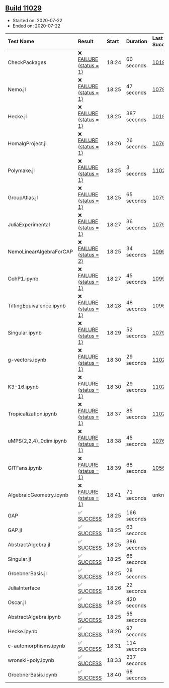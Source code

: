 ## [Build 11029](https://oscarci.mathematik.uni-kl.de/job/oscar/11029/)

* Started on: 2020-07-22
* Ended on: 2020-07-22

| Test Name    | Result | Start | Duration | Last Success | First Failure |
|:-------------|:-------|:------|:---------|:-------------|:--------------|
| CheckPackages | ❌ [FAILURE (status = 1)](https://oscarci.mathematik.uni-kl.de/job/oscar/11029/artifact/logs/build-11029/CheckPackages.log) | 18:24 | 60 seconds | [10197](https://oscarci.mathematik.uni-kl.de/job/oscar/10197/) | [10198](https://oscarci.mathematik.uni-kl.de/job/oscar/10198/) |
| Nemo.jl | ❌ [FAILURE (status = 1)](https://oscarci.mathematik.uni-kl.de/job/oscar/11029/artifact/logs/build-11029/Nemo.jl.log) | 18:25 | 47 seconds | [10790](https://oscarci.mathematik.uni-kl.de/job/oscar/10790/) | [10791](https://oscarci.mathematik.uni-kl.de/job/oscar/10791/) |
| Hecke.jl | ❌ [FAILURE (status = 1)](https://oscarci.mathematik.uni-kl.de/job/oscar/11029/artifact/logs/build-11029/Hecke.jl.log) | 18:25 | 387 seconds | [10197](https://oscarci.mathematik.uni-kl.de/job/oscar/10197/) | [10198](https://oscarci.mathematik.uni-kl.de/job/oscar/10198/) |
| HomalgProject.jl | ❌ [FAILURE (status = 1)](https://oscarci.mathematik.uni-kl.de/job/oscar/11029/artifact/logs/build-11029/HomalgProject.jl.log) | 18:26 | 26 seconds | [10765](https://oscarci.mathematik.uni-kl.de/job/oscar/10765/) | [10766](https://oscarci.mathematik.uni-kl.de/job/oscar/10766/) |
| Polymake.jl | ❌ [FAILURE (status = 1)](https://oscarci.mathematik.uni-kl.de/job/oscar/11029/artifact/logs/build-11029/Polymake.jl.log) | 18:25 | 3 seconds | [11023](https://oscarci.mathematik.uni-kl.de/job/oscar/11023/) | [11024](https://oscarci.mathematik.uni-kl.de/job/oscar/11024/) |
| GroupAtlas.jl | ❌ [FAILURE (status = 1)](https://oscarci.mathematik.uni-kl.de/job/oscar/11029/artifact/logs/build-11029/GroupAtlas.jl.log) | 18:25 | 65 seconds | [10790](https://oscarci.mathematik.uni-kl.de/job/oscar/10790/) | [10791](https://oscarci.mathematik.uni-kl.de/job/oscar/10791/) |
| JuliaExperimental | ❌ [FAILURE (status = 1)](https://oscarci.mathematik.uni-kl.de/job/oscar/11029/artifact/logs/build-11029/JuliaExperimental.log) | 18:27 | 36 seconds | [10790](https://oscarci.mathematik.uni-kl.de/job/oscar/10790/) | [10791](https://oscarci.mathematik.uni-kl.de/job/oscar/10791/) |
| NemoLinearAlgebraForCAP | ❌ [FAILURE (status = 2)](https://oscarci.mathematik.uni-kl.de/job/oscar/11029/artifact/logs/build-11029/NemoLinearAlgebraForCAP.log) | 18:25 | 34 seconds | [10999](https://oscarci.mathematik.uni-kl.de/job/oscar/10999/) | [11000](https://oscarci.mathematik.uni-kl.de/job/oscar/11000/) |
| CohP1.ipynb | ❌ [FAILURE (status = 1)](https://oscarci.mathematik.uni-kl.de/job/oscar/11029/artifact/logs/build-11029/CohP1.ipynb.log) | 18:27 | 45 seconds | [10999](https://oscarci.mathematik.uni-kl.de/job/oscar/10999/) | [11000](https://oscarci.mathematik.uni-kl.de/job/oscar/11000/) |
| TiltingEquivalence.ipynb | ❌ [FAILURE (status = 1)](https://oscarci.mathematik.uni-kl.de/job/oscar/11029/artifact/logs/build-11029/TiltingEquivalence.ipynb.log) | 18:28 | 48 seconds | [10962](https://oscarci.mathematik.uni-kl.de/job/oscar/10962/) | [10963](https://oscarci.mathematik.uni-kl.de/job/oscar/10963/) |
| Singular.ipynb | ❌ [FAILURE (status = 1)](https://oscarci.mathematik.uni-kl.de/job/oscar/11029/artifact/logs/build-11029/Singular.ipynb.log) | 18:29 | 52 seconds | [10790](https://oscarci.mathematik.uni-kl.de/job/oscar/10790/) | [10791](https://oscarci.mathematik.uni-kl.de/job/oscar/10791/) |
| g-vectors.ipynb | ❌ [FAILURE (status = 1)](https://oscarci.mathematik.uni-kl.de/job/oscar/11029/artifact/logs/build-11029/g-vectors.ipynb.log) | 18:30 | 29 seconds | [11023](https://oscarci.mathematik.uni-kl.de/job/oscar/11023/) | [11024](https://oscarci.mathematik.uni-kl.de/job/oscar/11024/) |
| K3-16.ipynb | ❌ [FAILURE (status = 1)](https://oscarci.mathematik.uni-kl.de/job/oscar/11029/artifact/logs/build-11029/K3-16.ipynb.log) | 18:30 | 29 seconds | [11023](https://oscarci.mathematik.uni-kl.de/job/oscar/11023/) | [11024](https://oscarci.mathematik.uni-kl.de/job/oscar/11024/) |
| Tropicalization.ipynb | ❌ [FAILURE (status = 1)](https://oscarci.mathematik.uni-kl.de/job/oscar/11029/artifact/logs/build-11029/Tropicalization.ipynb.log) | 18:37 | 85 seconds | [11028](https://oscarci.mathematik.uni-kl.de/job/oscar/11028/) | [11029](https://oscarci.mathematik.uni-kl.de/job/oscar/11029/) |
| uMPS(2,2,4)_0dim.ipynb | ❌ [FAILURE (status = 1)](https://oscarci.mathematik.uni-kl.de/job/oscar/11029/artifact/logs/build-11029/uMPS-2-2-4-_0dim.ipynb.log) | 18:38 | 45 seconds | [10765](https://oscarci.mathematik.uni-kl.de/job/oscar/10765/) | [10766](https://oscarci.mathematik.uni-kl.de/job/oscar/10766/) |
| GITFans.ipynb | ❌ [FAILURE (status = 1)](https://oscarci.mathematik.uni-kl.de/job/oscar/11029/artifact/logs/build-11029/GITFans.ipynb.log) | 18:39 | 68 seconds | [10566](https://oscarci.mathematik.uni-kl.de/job/oscar/10566/) | [10567](https://oscarci.mathematik.uni-kl.de/job/oscar/10567/) |
| AlgebraicGeometry.ipynb | ❌ [FAILURE (status = 1)](https://oscarci.mathematik.uni-kl.de/job/oscar/11029/artifact/logs/build-11029/AlgebraicGeometry.ipynb.log) | 18:41 | 71 seconds | unknown | unknown |
| GAP | ✅ [SUCCESS](https://oscarci.mathematik.uni-kl.de/job/oscar/11029/artifact/logs/build-11029/GAP.log) | 18:25 | 166 seconds |  |  |
| GAP.jl | ✅ [SUCCESS](https://oscarci.mathematik.uni-kl.de/job/oscar/11029/artifact/logs/build-11029/GAP.jl.log) | 18:25 | 63 seconds |  |  |
| AbstractAlgebra.jl | ✅ [SUCCESS](https://oscarci.mathematik.uni-kl.de/job/oscar/11029/artifact/logs/build-11029/AbstractAlgebra.jl.log) | 18:25 | 386 seconds |  |  |
| Singular.jl | ✅ [SUCCESS](https://oscarci.mathematik.uni-kl.de/job/oscar/11029/artifact/logs/build-11029/Singular.jl.log) | 18:25 | 66 seconds |  |  |
| GroebnerBasis.jl | ✅ [SUCCESS](https://oscarci.mathematik.uni-kl.de/job/oscar/11029/artifact/logs/build-11029/GroebnerBasis.jl.log) | 18:25 | 28 seconds |  |  |
| JuliaInterface | ✅ [SUCCESS](https://oscarci.mathematik.uni-kl.de/job/oscar/11029/artifact/logs/build-11029/JuliaInterface.log) | 18:26 | 22 seconds |  |  |
| Oscar.jl | ✅ [SUCCESS](https://oscarci.mathematik.uni-kl.de/job/oscar/11029/artifact/logs/build-11029/Oscar.jl.log) | 18:25 | 420 seconds |  |  |
| AbstractAlgebra.ipynb | ✅ [SUCCESS](https://oscarci.mathematik.uni-kl.de/job/oscar/11029/artifact/logs/build-11029/AbstractAlgebra.ipynb.log) | 18:25 | 55 seconds |  |  |
| Hecke.ipynb | ✅ [SUCCESS](https://oscarci.mathematik.uni-kl.de/job/oscar/11029/artifact/logs/build-11029/Hecke.ipynb.log) | 18:26 | 97 seconds |  |  |
| c-automorphisms.ipynb | ✅ [SUCCESS](https://oscarci.mathematik.uni-kl.de/job/oscar/11029/artifact/logs/build-11029/c-automorphisms.ipynb.log) | 18:31 | 114 seconds |  |  |
| wronski-poly.ipynb | ✅ [SUCCESS](https://oscarci.mathematik.uni-kl.de/job/oscar/11029/artifact/logs/build-11029/wronski-poly.ipynb.log) | 18:33 | 237 seconds |  |  |
| GroebnerBasis.ipynb | ✅ [SUCCESS](https://oscarci.mathematik.uni-kl.de/job/oscar/11029/artifact/logs/build-11029/GroebnerBasis.ipynb.log) | 18:40 | 68 seconds |  |  |
